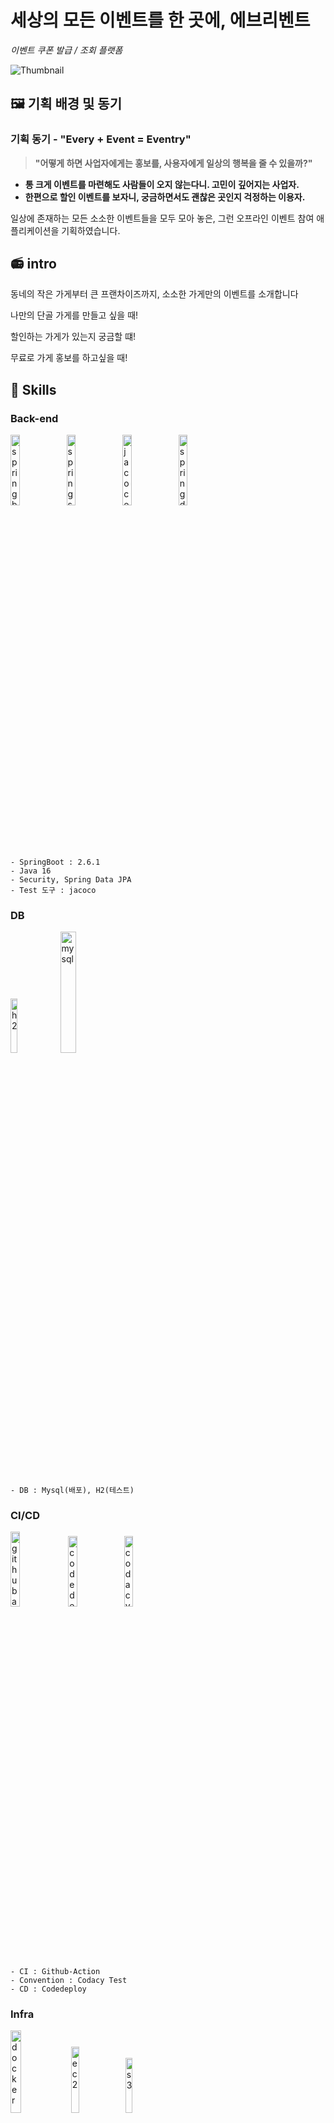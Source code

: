 # 세상의 모든 이벤트를 한 곳에, 에브리벤트

_이벤트 쿠폰 발급 / 조회 플랫폼_

![Thumbnail](https://images.velog.io/images/young_pallete/post/6f0f4cc9-bcde-4bf6-b625-4463cad72b04/Desktop%20-%201.png)

## 🖼️ 기획 배경 및 동기
### **기획 동기 - "Every + Event = Eventry"**

> **"어떻게 하면 사업자에게는 홍보를, 사용자에게 일상의 행복을 줄 수 있을까?"**

-   **통 크게 이벤트를 마련해도 사람들이 오지 않는다니. 고민이 깊어지는 사업자.**
-   **한편으로 할인 이벤트를 보자니, 궁금하면서도 괜찮은 곳인지 걱정하는 이용자.**

일상에 존재하는 모든 소소한 이벤트들을 모두 모아 놓은, 그런 오프라인 이벤트 참여 애플리케이션을 기획하였습니다.

## 📻 intro

동네의 작은 가게부터 큰 프랜차이즈까지, 소소한 가게만의 이벤트를 소개합니다

나만의 단골 가게를 만들고 싶을 때!

할인하는 가게가 있는지 궁금할 떄!

무료로 가게 홍보를 하고싶을 때!

## 🔨 Skills

### Back-end

<p>
    <img src = "https://user-images.githubusercontent.com/42290273/147035259-3f24b82e-c8a2-4164-b141-ee0c5669a169.png" alt="spring boot" width=17%/>
    <img src = "https://user-images.githubusercontent.com/42290273/147035440-0f90b09e-e70f-42e8-8a66-f68c78af55e0.png" alt="spring security" width=17%/>
    <img src = "https://user-images.githubusercontent.com/42290273/147035893-55541626-7ba8-4f72-ba86-361dac381e81.png" alt="jacoco" width=17%/>
    <img src = "https://user-images.githubusercontent.com/42290273/147036279-e820cd90-355a-420a-a061-a7fc5aea009b.png" alt="spring data jpa" width=17%/>
</p>

```
- SpringBoot : 2.6.1
- Java 16
- Security, Spring Data JPA
- Test 도구 : jacoco
```

### DB
<p>
    <img src="https://user-images.githubusercontent.com/42290273/147041144-b6ee60ec-4066-4190-9778-d4be42c5845f.png" alt="h2" width=15%/>
    <img src="https://user-images.githubusercontent.com/42290273/147041169-ff59db31-425d-4371-a98b-130c0fdd41bc.png" alt="mysql" width=22.3%/>
</p>

```
- DB : Mysql(배포), H2(테스트)
```

### CI/CD

<p>
    <img src = "https://user-images.githubusercontent.com/42290273/147037065-03e82b9c-29d1-49b3-be37-cb9e84e2c8c3.png" alt="github action" width=17.5%/>
    <img src = "https://user-images.githubusercontent.com/42290273/147036826-4efeb7e2-d86b-4c5f-bc64-2b26ebcaa091.png" alt="codedeploy" width=17%/>
    <img src = "https://user-images.githubusercontent.com/42290273/147035879-e250915c-1908-4786-bbf4-0690164c4a5c.png" alt="codacy" width=17%/>
</p>

```
- CI : Github-Action
- Convention : Codacy Test
- CD : Codedeploy
```

### Infra
<p>
    <img src = "https://user-images.githubusercontent.com/42290273/147036915-913a1f07-0e36-46db-8e0e-610269e528cd.png" alt="docker" width=18.4%/>
    <img src = "https://user-images.githubusercontent.com/42290273/147036808-fe5ab546-9336-4edc-8524-9b9f80f22da7.png" alt="ec2" width=16.5%/>
    <img src = "https://user-images.githubusercontent.com/42290273/147037158-e280da57-8f83-4ce3-a832-5d14a4837d0f.png" alt="s3" width=15%/>
</p>

```
- docker Image : kajedon/back
- server : AWS EC2 Ubuntu
- storage : AWS S3
```

### 협업 도구

<p>
    <img src = "https://user-images.githubusercontent.com/42290273/147037349-514396e7-06f9-4353-97e8-29c89967ef26.png" alt="jira" width=15%/>
    <img src = "https://user-images.githubusercontent.com/42290273/147037359-34f6ff0d-de2e-42c7-8c3b-66566924c3f2.png" alt="notion" width=15%/>
    <img src = "https://user-images.githubusercontent.com/42290273/147037385-f13d2d03-7e67-4e04-a2d0-4593aea951f1.png" alt="slack" width=15%/>
</p>

```
이슈관리 : Jira
문서 및 회의록 : Notion
의사소통 및 로그 관리: Slack
```

## 📝 구성도

![image](https://user-images.githubusercontent.com/48792627/147008888-144bea8c-77ae-4fde-bec2-fdbe7a40e5bd.png)

## ⚒️ ERD

![image](https://user-images.githubusercontent.com/48792627/147009658-aa83ad9d-6de8-449e-b86d-7f7b4666bb7a.png)



## 🎯 API

postman 문서 : [바로가기](https://documenter.getpostman.com/view/17808429/UVRBo6d8)

API 명세서 : [바로가기](https://www.notion.so/oranjik/API-62562bdc6ffc4015963fde37a6e4f620)



## 🧐 Team

|강희정|김진아|허승연|
|:---:|:---:|:---:|
|<img src="https://user-images.githubusercontent.com/70589857/140476091-8bd10656-630d-4221-b6c0-fff3393be16e.png" height="250" />|<img src="https://user-images.githubusercontent.com/48792627/147010927-d0e4cfce-3b0e-408f-90be-fd55812a2b0b.png" height="250" />|<img src="https://user-images.githubusercontent.com/48792627/147010939-fa0442f2-0540-478b-b799-bdd03bd7cdfd.png" height="250" />
